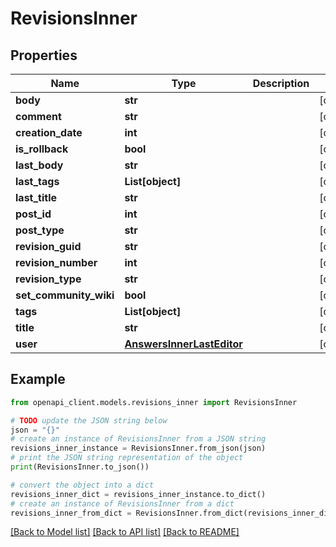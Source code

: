 # RevisionsInner


## Properties

Name | Type | Description | Notes
------------ | ------------- | ------------- | -------------
**body** | **str** |  | [optional] 
**comment** | **str** |  | [optional] 
**creation_date** | **int** |  | [optional] 
**is_rollback** | **bool** |  | [optional] 
**last_body** | **str** |  | [optional] 
**last_tags** | **List[object]** |  | [optional] 
**last_title** | **str** |  | [optional] 
**post_id** | **int** |  | [optional] 
**post_type** | **str** |  | [optional] 
**revision_guid** | **str** |  | [optional] 
**revision_number** | **int** |  | [optional] 
**revision_type** | **str** |  | [optional] 
**set_community_wiki** | **bool** |  | [optional] 
**tags** | **List[object]** |  | [optional] 
**title** | **str** |  | [optional] 
**user** | [**AnswersInnerLastEditor**](AnswersInnerLastEditor.md) |  | [optional] 

## Example

```python
from openapi_client.models.revisions_inner import RevisionsInner

# TODO update the JSON string below
json = "{}"
# create an instance of RevisionsInner from a JSON string
revisions_inner_instance = RevisionsInner.from_json(json)
# print the JSON string representation of the object
print(RevisionsInner.to_json())

# convert the object into a dict
revisions_inner_dict = revisions_inner_instance.to_dict()
# create an instance of RevisionsInner from a dict
revisions_inner_from_dict = RevisionsInner.from_dict(revisions_inner_dict)
```
[[Back to Model list]](../README.md#documentation-for-models) [[Back to API list]](../README.md#documentation-for-api-endpoints) [[Back to README]](../README.md)


